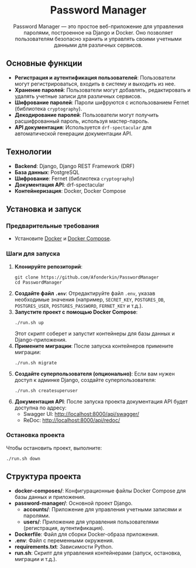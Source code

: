 <h1 align="center">Password Manager</h1>

<p align="center">
  Password Manager — это простое веб-приложение для управления паролями, построенное на Django и Docker. Оно позволяет пользователям безопасно хранить и управлять своими учетными данными для различных сервисов.
</p>

<h2>Основные функции</h2>
<ul>
  <li><strong>Регистрация и аутентификация пользователей</strong>: Пользователи могут регистрироваться, входить в систему и выходить из нее.</li>
  <li><strong>Хранение паролей</strong>: Пользователи могут добавлять, редактировать и удалять учетные записи для различных сервисов.</li>
  <li><strong>Шифрование паролей</strong>: Пароли шифруются с использованием Fernet (библиотека <code>cryptography</code>).</li>
  <li><strong>Декодирование паролей</strong>: Пользователи могут получить расшифрованный пароль, используя мастер-пароль.</li>
  <li><strong>API документация</strong>: Используется <code>drf-spectacular</code> для автоматической генерации документации API.</li>
</ul>

<h2>Технологии</h2>
<ul>
  <li><strong>Backend</strong>: Django, Django REST Framework (DRF)</li>
  <li><strong>База данных</strong>: PostgreSQL</li>
  <li><strong>Шифрование</strong>: Fernet (библиотека <code>cryptography</code>)</li>
  <li><strong>Документация API</strong>: drf-spectacular</li>
  <li><strong>Контейнеризация</strong>: Docker, Docker Compose</li>
</ul>

<h2>Установка и запуск</h2>

<h3>Предварительные требования</h3>
<ul>
  <li>Установите <a href="https://docs.docker.com/get-docker/">Docker</a> и <a href="https://docs.docker.com/compose/install/">Docker Compose</a>.</li>
</ul>

<h3>Шаги для запуска</h3>
<ol>
  <li>
    <strong>Клонируйте репозиторий</strong>:
    <pre><code>git clone https://github.com/Afonderkin/PasswordManager
cd PasswordManager</code></pre>
  </li>
  <li>
    <strong>Создайте файл <code>.env</code></strong>:
    Отредактируйте файл <code>.env</code>, указав необходимые значения (например, <code>SECRET_KEY</code>, <code>POSTGRES_DB</code>, <code>POSTGRES_USER</code>, <code>POSTGRES_PASSWORD</code>, <code>FERNET_KEY</code> и т.д.).
  </li>
  <li>
    <strong>Запустите проект с помощью Docker Compose</strong>:
    <pre><code>./run.sh up</code></pre>
    Этот скрипт соберет и запустит контейнеры для базы данных и Django-приложения.
  </li>
  <li>
    <strong>Примените миграции</strong>:
    После запуска контейнеров примените миграции:
    <pre><code>./run.sh migrate</code></pre>
  </li>
  <li>
    <strong>Создайте суперпользователя (опционально)</strong>:
    Если вам нужен доступ к админке Django, создайте суперпользователя:
    <pre><code>./run.sh createsuperuser</code></pre>
  </li>
  <li>
    <strong>Документация API</strong>:
    После запуска проекта документация API будет доступна по адресу:
    <ul>
      <li>Swagger UI: <a href="http://localhost:8000/api/swagger/">http://localhost:8000/api/swagger/</a></li>
      <li>ReDoc: <a href="http://localhost:8000/api/redoc/">http://localhost:8000/api/redoc/</a></li>
    </ul>
  </li>
</ol>

<h3>Остановка проекта</h3>
<p>Чтобы остановить проект, выполните:</p>
<pre><code>./run.sh down</code></pre>

<h2>Структура проекта</h2>
<ul>
  <li><strong>docker-composes/</strong>: Конфигурационные файлы Docker Compose для базы данных и приложения.</li>
  <li><strong>password-manager/</strong>: Основной проект Django.
    <ul>
      <li><strong>accounts/</strong>: Приложение для управления учетными записями и паролями.</li>
      <li><strong>users/</strong>: Приложение для управления пользователями (регистрация, аутентификация).</li>
    </ul>
  </li>
  <li><strong>Dockerfile</strong>: Файл для сборки Docker-образа приложения.</li>
  <li><strong>.env</strong>: Файл с переменными окружения.</li>
  <li><strong>requirements.txt</strong>: Зависимости Python.</li>
  <li><strong>run.sh</strong>: Скрипт для управления контейнерами (запуск, остановка, миграции и т.д.).</li>
</ul>